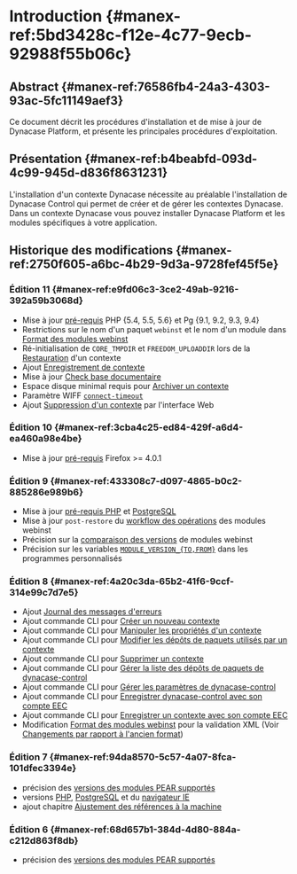 # Introduction {#manex-ref:5bd3428c-f12e-4c77-9ecb-92988f55b06c}

## Abstract {#manex-ref:76586fb4-24a3-4303-93ac-5fc11149aef3}

Ce document décrit les procédures d'installation et de mise à jour de Dynacase
Platform, et présente les principales procédures d'exploitation.

## Présentation {#manex-ref:b4beabfd-093d-4c99-945d-d836f8631231}

L'installation d'un contexte Dynacase nécessite au préalable l'installation de
Dynacase Control qui permet de créer et de gérer les contextes Dynacase. Dans
un contexte Dynacase vous pouvez installer Dynacase Platform et les modules
spécifiques à votre application.

## Historique des modifications {#manex-ref:2750f605-a6bc-4b29-9d3a-9728fef45f5e}

### Édition 11 {#manex-ref:e9fd06c3-3ce2-49ab-9216-392a59b3068d}

* Mise à jour [pré-requis](#manex-ref:1636e34c-7f63-4cc7-84d2-721c68d69475) PHP {5.4, 5.5, 5.6} et Pg {9.1, 9.2, 9.3, 9.4}
* Restrictions sur le nom d'un paquet `webinst` et le nom d'un module dans [Format des modules webinst](#manex-ref:f28ae532-05cf-4a2d-a959-fbf258f1a778)
* Ré-initialisation de `CORE_TMPDIR` et `FREEDOM_UPLOADDIR` lors de la [Restauration](#manex-ref:170bfc5e-ef81-4e75-9cb3-88836ec2d12f) d'un contexte
* Ajout [Enregistrement de contexte](#manex-ref:294bc6dc-9685-4d2a-92c5-3ed35dd2a8b3)
* Mise à jour [Check base documentaire](#manex-ref:4504ec92-23b6-4c70-af16-923ebc29e5f4)
* Espace disque minimal requis pour [Archiver un contexte](#manex-ref:6dd36914-0dd0-43fd-bfde-f90174642f2a)
* Paramètre WIFF [`connect-timeout`](#manex-ref:d6ee7ebc-0711-49e2-b776-f4e9077683af)
* Ajout [Suppression d'un contexte](#manex-ref:e9f9ddf2-f6bb-40de-be19-e44d66e5397b) par l'interface Web

### Édition 10 {#manex-ref:3cba4c25-ed84-429f-a6d4-ea460a98e4be}

* Mise à jour [pré-requis](#manex-ref:1636e34c-7f63-4cc7-84d2-721c68d69475) Firefox &gt;= 4.0.1

### Édition 9 {#manex-ref:433308c7-d097-4865-b0c2-885286e989b6}

* Mise à jour [pré-requis PHP](#manex-ref:1f48eb68-2268-45b7-8281-259ec22d4802) et [PostgreSQL](#manex-ref:6446ba24-a9ae-4c1b-a84c-f31df81bcea8)
* Mise à jour `post-restore` du [workflow des opérations](#manex-ref:a85f6c53-baa9-4f8e-8f40-f01784843808) des modules webinst
* Précision sur la [comparaison des versions](#manex-ref:d168e9ea-78dc-4e23-b2a6-814bee0e4e2e) de modules webinst
* Précision sur les variables [`MODULE_VERSION_{TO,FROM}`](#manex-ref:afc3d392-bd87-418a-af0e-ceb8924e74a2) dans les programmes personnalisés

### Édition 8 {#manex-ref:4a20c3da-65b2-41f6-9ccf-314e99c7d7e5}

* Ajout [Journal des messages d'erreurs](#manex-ref:022e6b2f-cbe7-4ead-8f84-3ed8d0d718c9)
* Ajout commande CLI pour [Créer un nouveau contexte](#manex-ref:e1011c80-4563-4df0-858a-29f49e6582c6)
* Ajout commande CLI pour [Manipuler les propriétés d'un contexte](#manex-ref:565ae938-49ca-403d-8fa7-f7109463601b)
* Ajout commande CLI pour [Modifier les dépôts de paquets utilisés par un contexte](#manex-ref:c1a293b8-a043-44da-b2c4-2cc1c70375fa)
* Ajout commande CLI pour [Supprimer un contexte](#manex-ref:186bb0a7-f7b2-49da-9a84-9af5a0a5d306)
* Ajout commande CLI pour [Gérer la liste des dépôts de paquets de dynacase-control](#manex-ref:a07e974e-bc71-498a-97ca-9b4f7dcf4c1e)
* Ajout commande CLI pour [Gérer les paramètres de dynacase-control](#manex-ref:ec9ba402-bf8a-42e3-bd61-2899bc583c87)
* Ajout commande CLI pour [Enregistrer dynacase-control avec son compte EEC](#manex-ref:15a76a3f-186c-4af9-9daf-75dc252d9235)
* Ajout commande CLI pour [Enregistrer un contexte avec son compte EEC](#manex-ref:f1983ab4-4a45-4f0a-91b8-c903e02c89ac)
* Modification [Format des modules webinst](#manex-ref:f28ae532-05cf-4a2d-a959-fbf258f1a778) pour la validation XML (Voir [Changements par rapport à l'ancien format](#manex-ref:8005debe-6796-4c93-bf66-78889b153bfb))

### Édition 7 {#manex-ref:94da8570-5c57-4a07-8fca-101dfec3394e}

* précision des [versions des modules PEAR supportés](#manex-ref:5987ddd7-fd7f-4bcd-8ad6-1d9cafadd8a6)  
* versions  [PHP](#manex-ref:1f48eb68-2268-45b7-8281-259ec22d4802), [PostgreSQL](#manex-ref:6446ba24-a9ae-4c1b-a84c-f31df81bcea8) et du [navigateur IE](#manex-ref:1636e34c-7f63-4cc7-84d2-721c68d69475)
* ajout chapitre [Ajustement des références à la machine](#manex-ref:042483fb-9812-4df3-9829-ff3970767e29)

### Édition 6 {#manex-ref:68d657b1-384d-4d80-884a-c212d863f8db}

* précision des [versions des modules PEAR supportés](#manex-ref:5987ddd7-fd7f-4bcd-8ad6-1d9cafadd8a6)
